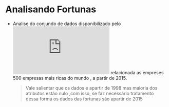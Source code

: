 # Analisando Fortunas

* Analise do conjundo de dados disponibilizado pelo ![kaggle](http:\\www.kaggle.com) relacionada as empreses 500 empresas mais ricas do mundo , a partir de 2015.
  > Vale salientar que os dados e apartir de 1998 mas maioria dos atributos estão nulo ,com isso, se faz necessario tratamento dessa forma os dados das fortunas são apartir de 2015

